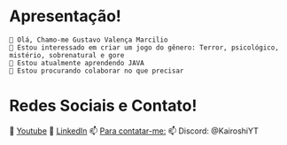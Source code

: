 # Apresentação!

    👋 Olá, Chamo-me Gustavo Valença Marcilio
    👀 Estou interessado em criar um jogo do gênero: Terror, psicológico, mistério, sobrenatural e gore
    🌱 Estou atualmente aprendendo JAVA
    💞️ Estou procurando colaborar no que precisar

# Redes Sociais e Contato!
  🔴 [Youtube](https://youtube.com/@KairoshiYT)
  👜 [LinkedIn](www.linkedin.com/in/gustavo-valenca-marcilio-29011b266)
  📫 [Para contatar-me:](mailto:seuemail@exemplo.com)
  📫 Discord: @KairoshiYT

<!---
ValencaGustavo/ValencaGustavo is a ✨ special ✨ repository because its `README.md` (this file) appears on your GitHub profile.
You can click the Preview link to take a look at your changes.
--->
